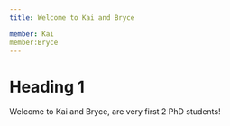```yaml
---
title: Welcome to Kai and Bryce

member: Kai
member:Bryce
---
```


# Heading 1


Welcome to Kai and Bryce, are very first 2 PhD students!

